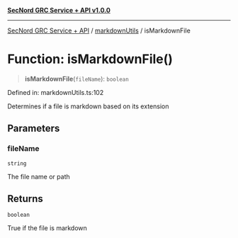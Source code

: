 [**SecNord GRC Service + API v1.0.0**](../../README.md)

***

[SecNord GRC Service + API](../../README.md) / [markdownUtils](../README.md) / isMarkdownFile

# Function: isMarkdownFile()

> **isMarkdownFile**(`fileName`): `boolean`

Defined in: markdownUtils.ts:102

Determines if a file is markdown based on its extension

## Parameters

### fileName

`string`

The file name or path

## Returns

`boolean`

True if the file is markdown
